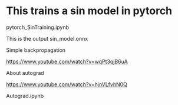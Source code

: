 # This trains a sin model in pytorch
pytorch_SinTraining.ipynb

This is the output
sin_model.onnx

Simple backpropagation 

https://www.youtube.com/watch?v=wqPt3qjB6uA

About autograd

https://www.youtube.com/watch?v=hjnVLfvhN0Q

Autograd.ipynb









